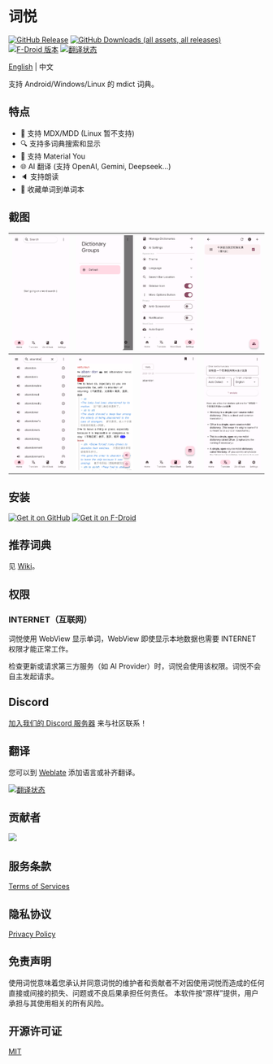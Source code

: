 # 词悦

[![GitHub Release](https://img.shields.io/github/v/release/mumu-lhl/Ciyue)](https://github.com/mumu-lhl/Ciyue/releases/latest)
[![GitHub Downloads (all assets, all releases)](https://img.shields.io/github/downloads/mumu-lhl/Ciyue/total)](https://github.com/mumu-lhl/Ciyue/releases/latest)
[![F-Droid 版本](https://img.shields.io/f-droid/v/org.eu.mumulhl.ciyue)](https://f-droid.org/packages/org.eu.mumulhl.ciyue/)
[![翻译状态](https://hosted.weblate.org/widget/ciyue/svg-badge.svg)](https://hosted.weblate.org/engage/ciyue/)

[English](./README.md) | 中文

支持 Android/Windows/Linux 的 mdict 词典。

## 特点
* 📄 支持 MDX/MDD (Linux 暂不支持)
* 🔍 支持多词典搜索和显示
* 🎨 支持 Material You
* 🌐 AI 翻译 (支持 OpenAI, Gemini, Deepseek...)
* 🔈 支持朗读
* 🔖 收藏单词到单词本

## 截图

| <img alt="主页" src="./metadata/en-US/images/phoneScreenshots/1.png"> | <img alt="切换词典分组" src="./metadata/en-US/images/phoneScreenshots/2.png"> | <img alt="设置" src="./metadata/en-US/images/phoneScreenshots/3.png"> | <img alt="管理词典" src="./metadata/en-US/images/phoneScreenshots/4.png"> |
|-|-|-|-|
| <img alt="搜索单词" src="./metadata/en-US/images/phoneScreenshots/5.png"> | <img alt="显示单词释义" src="./metadata/en-US/images/phoneScreenshots/6.png"> | <img alt="单词本" src="./metadata/en-US/images/phoneScreenshots/7.png"> | <img alt="AI 翻译" src="./metadata/en-US/images/phoneScreenshots/8.png"> |

## 安装

[<img src="https://github.com/NeoApplications/Neo-Backup/raw/034b226cea5c1b30eb4f6a6f313e4dadcbb0ece4/badge_github.png"
    alt="Get it on GitHub"
    height="80">]([https://github.com/ImranR98/Obtainium/releases](https://github.com/mumu-lhl/Ciyue/releases/latest))
[<img src="https://fdroid.gitlab.io/artwork/badge/get-it-on.png"
     alt="Get it on F-Droid"
     height="80">](https://f-droid.org/packages/org.eu.mumulhl.ciyue/)

## 推荐词典

见 [Wiki](https://github.com/mumu-lhl/Ciyue/wiki#recommended-dictionaries)。

## 权限

### INTERNET（互联网）

词悦使用 WebView 显示单词，WebView 即使显示本地数据也需要 INTERNET 权限才能正常工作。

检查更新或请求第三方服务（如 AI Provider）时，词悦会使用该权限。词悦不会自主发起请求。

## Discord

[加入我们的 Discord 服务器](https://discord.gg/BazBZuvKZG) 来与社区联系！

## 翻译

您可以到 [Weblate](https://hosted.weblate.org/engage/ciyue/) 添加语言或补齐翻译。

[![翻译状态](https://hosted.weblate.org/widget/ciyue/multi-auto.svg)](https://hosted.weblate.org/engage/ciyue/)

## 贡献者

<a href="https://github.com/mumu-lhl/Ciyue/graphs/contributors">
  <img src="https://contrib.rocks/image?repo=mumu-lhl/Ciyue" />
</a>

## 服务条款

[Terms of Services](./TERMS_OF_SERVICE.md)

## 隐私协议

[Privacy Policy](./PRIVACY_POLICY.md)

## 免责声明

使用词悦意味着您承认并同意词悦的维护者和贡献者不对因使用词悦而造成的任何直接或间接的损失、问题或不良后果承担任何责任。 本软件按“原样”提供，用户承担与其使用相关的所有风险。

## 开源许可证

[MIT](./LICENSE)